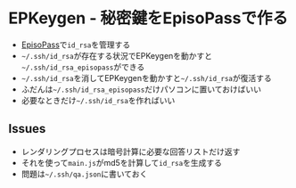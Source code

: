 <h1>EPKeygen - 秘密鍵をEpisoPassで作る</h1>

<ul>
  <li><a href="https://EpisoPass.com/">EpisoPass</a>で<code>id_rsa</code>を管理する</li>
  <li><code>~/.ssh/id_rsa</code>が存在する状況でEPKeygenを動かすと<code>~/.ssh/id_rsa_episopass</code>ができる</li>
  <li><code>~/.ssh/id_rsa</code>を消してEPKeygenを動かすと<code>~/.ssh/id_rsa</code>が復活する</li>
  <li>ふだんは<code>~/.ssh/id_rsa_episopass</code>だけパソコンに置いておけばいい</li>
  <li>必要なときだけ<code>~/.ssh/id_rsa</code>を作ればいい</li>
</ul>

<h2>Issues</h3>

<ul>
  <li>レンダリングプロセスは暗号計算に必要な回答リストだけ返す
  <li>それを使って<code>main.js</code>がmd5を計算して<code>id_rsa</code>を生成する</li>
  <li>問題は<code>~/.ssh/qa.json</code>に書いておく</li>
</ul>

